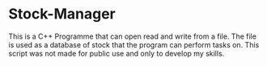 # Stock-Manager
This is a C++ Programme that can open read and write from a file. The file is used as a database of stock that the program can perform tasks on. This script was not made for public use and only to develop my skills. 
